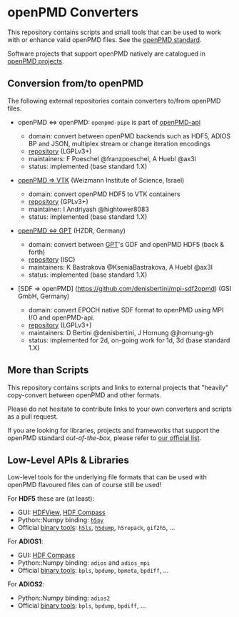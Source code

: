 openPMD Converters
==================

This repository contains scripts and small tools that can be used to work with
or enhance valid openPMD files.
See the [openPMD standard](https://github.com/openPMD/openPMD-standard).

Software projects that support openPMD natively are catalogued in [openPMD projects](https://github.com/openPMD/openPMD-projects).

Conversion from/to openPMD
--------------------------

The following external repositories contain converters to/from openPMD files.

- openPMD <=> openPMD: `openpmd-pipe` is part of [openPMD-api](https://openpmd-api.readthedocs.io)
  - domain: convert between openPMD backends such as HDF5, ADIOS BP and JSON, multiplex stream or change iteration encodings
  - [repository](https://github.com/openPMD/openPMD-api) (LGPLv3+)
  - maintainers: F Poeschel @franzpoeschel, A Huebl @ax3l
  - status: implemented (base standard 1.X)

- [openPMD => VTK](https://github.com/hightower8083/opmd2VTK) (Weizmann Institute of Science, Israel)
  - domain: convert openPMD HDF5 to VTK containers
  - [repository](https://github.com/hightower8083/opmd2VTK) (GPLv3+)
  - maintainer: I Andriyash @hightower8083
  - status: implemented (base standard 1.X)

- [openPMD <=> GPT](https://github.com/KseniaBastrakova/openPMD-converter-GDF) (HZDR, Germany)
  - domain: convert between [GPT](http://www.pulsar.nl/gpt/)'s GDF and openPMD HDF5 (back & forth)
  - [repository](https://github.com/KseniaBastrakova/openPMD-converter-GDF) (ISC)
  - maintainers: K Bastrakova @KseniaBastrakova, A Huebl @ax3l
  - status: implemented (base standard 1.X)

- [SDF => openPMD] (https://github.com/denisbertini/mpi-sdf2opmd) (GSI GmbH, Germany)
  - domain: convert EPOCH native SDF format to openPMD using MPI I/O and openPMD-api.
  - [repository](https://github.com/denisbertini/mpi-sdf2opmd) (LGPLv3+)
  - maintainers: D Bertini @denisbertini, J Hornung @jhornung-gh
  - status: implemented for 2d, on-going work for 1d, 3d (base standard 1.X)


More than Scripts
-----------------

This repository contains scripts and links to external projects that "heavily"
copy-convert between openPMD and other formats.

Please do not hesitate to contribute links to your own converters and scripts as a pull request.

If you are looking for libraries, projects and frameworks that support the
openPMD standard *out-of-the-box*, please refer to
[our official list](https://github.com/openPMD/openPMD-projects).


Low-Level APIs & Libraries
--------------------------

Low-level tools for the underlying file formats that can be used with openPMD
flavoured files can of course still be used!

For **HDF5** these are (at least):

- GUI: [HDFView](https://www.hdfgroup.org/products/java/hdfview/),
       [HDF Compass](https://github.com/HDFGroup/hdf-compass)
- Python::Numpy binding: [`h5py`](http://www.h5py.org)
- Official [binary tools](https://www.hdfgroup.org/products/hdf5_tools/):
    [`h5ls`](https://www.hdfgroup.org/HDF5/Tutor/cmdtoolview.html#h5ls),
    [`h5dump`](https://www.hdfgroup.org/HDF5/Tutor/cmdtoolview.html#h5dump),
    `h5repack`, `gif2h5`, ...

For **ADIOS1**:

- GUI: [HDF Compass](https://github.com/HDFGroup/hdf-compass)
- Python::Numpy binding: `adios` and `adios_mpi`
- Official [binary tools](https://github.com/ornladios/ADIOS/tree/master/utils):
    `bpls`, `bpdump`, `bpmeta`, `bpdiff`, ...

For **ADIOS2**:

- Python::Numpy binding: `adios2`
- Official [binary tools](https://adios2.readthedocs.io/en/latest/ecosystem/utilities.html):
    `bpls`, `bpdump`, `bpdiff`, ...
